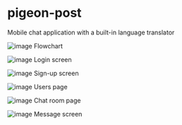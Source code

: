 # pigeon-post
Mobile chat application with a built-in language translator 

![image](https://user-images.githubusercontent.com/76612512/164393167-9c69eaf6-5aef-41f9-930c-fb59ae86a813.png)
Flowchart

![image](https://user-images.githubusercontent.com/76612512/164393239-3f0dbbdd-104f-4cd1-986c-c40be6904e4c.png)
Login screen

![image](https://user-images.githubusercontent.com/76612512/164393329-787382ad-e3f6-4b74-8dce-80836f4bb2c9.png)
Sign-up screen

![image](https://user-images.githubusercontent.com/76612512/164393390-b4cd19ee-ca30-4386-9caf-976a703faf7c.png)
Users page

![image](https://user-images.githubusercontent.com/76612512/164393411-dce1db3f-cfad-420c-90d7-c16ea7572508.png)
Chat room page

![image](https://user-images.githubusercontent.com/76612512/164393439-ade40255-e29f-4574-8e44-acceb5c5ebd7.png)
Message screen

